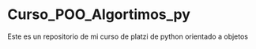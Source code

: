 # Curso_POO_Algortimos_py
Este es un repositorio de mi curso de platzi de python orientado a objetos
